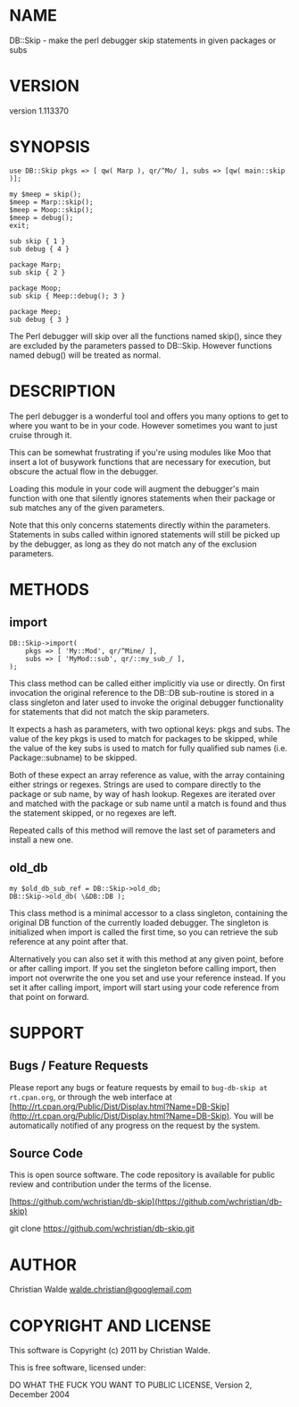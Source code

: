 # NAME

DB::Skip - make the perl debugger skip statements in given packages or subs

# VERSION

version 1.113370

# SYNOPSIS

    use DB::Skip pkgs => [ qw( Marp ), qr/^Mo/ ], subs => [qw( main::skip )];

    my $meep = skip();
    $meep = Marp::skip();
    $meep = Moop::skip();
    $meep = debug();
    exit;

    sub skip { 1 }
    sub debug { 4 }

    package Marp;
    sub skip { 2 }

    package Moop;
    sub skip { Meep::debug(); 3 }

    package Meep;
    sub debug { 3 }

The Perl debugger will skip over all the functions named skip(), since they are
excluded by the parameters passed to DB::Skip. However functions named debug()
will be treated as normal.

# DESCRIPTION

The perl debugger is a wonderful tool and offers you many options to get to
where you want to be in your code. However sometimes you want to just cruise
through it.

This can be somewhat frustrating if you're using modules like Moo that insert a
lot of busywork functions that are necessary for execution, but obscure the
actual flow in the debugger.

Loading this module in your code will augment the debugger's main function with
one that silently ignores statements when their package or sub matches any of
the given parameters.

Note that this only concerns statements directly within the parameters.
Statements in subs called within ignored statements will still be picked up by
the debugger, as long as they do not match any of the exclusion parameters.

# METHODS

## import

    DB::Skip->import(
        pkgs => [ 'My::Mod', qr/^Mine/ ],
        subs => [ 'MyMod::sub', qr/::my_sub_/ ],
    );

This class method can be called either implicitly via use or directly. On first
invocation the original reference to the DB::DB sub-routine is stored in a class
singleton and later used to invoke the original debugger functionality for
statements that did not match the skip parameters.

It expects a hash as parameters, with two optional keys: pkgs and subs. The
value of the key pkgs is used to match for packages to be skipped, while the
value of the key subs is used to match for fully qualified sub names (i.e.
Package::subname) to be skipped.

Both of these expect an array reference as value, with the array containing
either strings or regexes. Strings are used to compare directly to the package
or sub name, by way of hash lookup. Regexes are iterated over and matched with
the package or sub name until a match is found and thus the statement skipped,
or no regexes are left.

Repeated calls of this method will remove the last set of parameters and install
a new one.

## old_db

    my $old_db_sub_ref = DB::Skip->old_db;
    DB::Skip->old_db( \&DB::DB );

This class method is a minimal accessor to a class singleton, containing the
original DB function of the currently loaded debugger. The singleton is
initialized when import is called the first time, so you can retrieve the sub
reference at any point after that.

Alternatively you can also set it with this method at any given point, before or
after calling import. If you set the singleton before calling import, then
import not overwrite the one you set and use your reference instead. If you set
it after calling import, import will start using your code reference from that
point on forward.

# SUPPORT

## Bugs / Feature Requests

Please report any bugs or feature requests by email to `bug-db-skip at rt.cpan.org`, or through
the web interface at [http://rt.cpan.org/Public/Dist/Display.html?Name=DB-Skip](http://rt.cpan.org/Public/Dist/Display.html?Name=DB-Skip). You will be automatically notified of any
progress on the request by the system.

## Source Code

This is open source software.  The code repository is available for
public review and contribution under the terms of the license.

[https://github.com/wchristian/db-skip](https://github.com/wchristian/db-skip)

  git clone https://github.com/wchristian/db-skip.git

# AUTHOR

Christian Walde <walde.christian@googlemail.com>

# COPYRIGHT AND LICENSE

This software is Copyright (c) 2011 by Christian Walde.

This is free software, licensed under:

  DO WHAT THE FUCK YOU WANT TO PUBLIC LICENSE, Version 2, December 2004